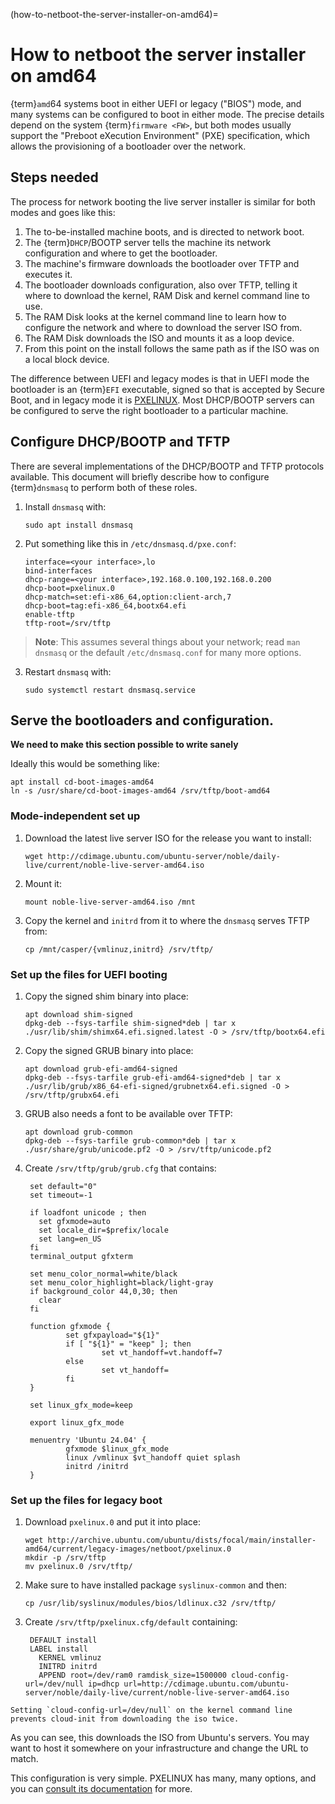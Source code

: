 (how-to-netboot-the-server-installer-on-amd64)=
# How to netboot the server installer on amd64

{term}`amd`64 systems boot in either UEFI or legacy ("BIOS") mode, and many systems can be configured to boot in either mode. The precise details depend on the system {term}`firmware <FW>`, but both modes usually support the "Preboot eXecution Environment" (PXE) specification, which allows the provisioning of a bootloader over the network.

## Steps needed

The process for network booting the live server installer is similar for both modes and goes like this:

1. The to-be-installed machine boots, and is directed to network boot.
2. The {term}`DHCP`/BOOTP server tells the machine its network configuration and where to get the bootloader.
3. The machine's firmware downloads the bootloader over TFTP and executes it.
4. The bootloader downloads configuration, also over TFTP, telling it where to download the kernel, RAM Disk and kernel command line to use.
5. The RAM Disk looks at the kernel command line to learn how to configure the network and where to download the server ISO from.
6. The RAM Disk downloads the ISO and mounts it as a loop device.
7. From this point on the install follows the same path as if the ISO was on a local block device.

The difference between UEFI and legacy modes is that in UEFI mode the bootloader is an {term}`EFI` executable, signed so that is accepted by Secure Boot, and in legacy mode it is [PXELINUX](https://wiki.syslinux.org/wiki/index.php?title=PXELINUX). Most DHCP/BOOTP servers can be configured to serve the right bootloader to a particular machine.

## Configure DHCP/BOOTP and TFTP

There are several implementations of the DHCP/BOOTP and TFTP protocols available. This document will briefly describe how to configure {term}`dnsmasq` to perform both of these roles.

1. Install `dnsmasq` with:

   ```
   sudo apt install dnsmasq
   ```

2. Put something like this in `/etc/dnsmasq.d/pxe.conf`:

   ```
   interface=<your interface>,lo
   bind-interfaces
   dhcp-range=<your interface>,192.168.0.100,192.168.0.200
   dhcp-boot=pxelinux.0
   dhcp-match=set:efi-x86_64,option:client-arch,7
   dhcp-boot=tag:efi-x86_64,bootx64.efi
   enable-tftp
   tftp-root=/srv/tftp
   ```

> **Note**:
> This assumes several things about your network; read `man dnsmasq` or the default `/etc/dnsmasq.conf` for many more options.

3. Restart `dnsmasq` with:

   ```
   sudo systemctl restart dnsmasq.service
   ```

## Serve the bootloaders and configuration.

**We need to make this section possible to write sanely**

Ideally this would be something like:

```
apt install cd-boot-images-amd64
ln -s /usr/share/cd-boot-images-amd64 /srv/tftp/boot-amd64
```

### Mode-independent set up

1. Download the latest live server ISO for the release you want to install:

   ```
   wget http://cdimage.ubuntu.com/ubuntu-server/noble/daily-live/current/noble-live-server-amd64.iso
   ```

2. Mount it:

   ```
   mount noble-live-server-amd64.iso /mnt
   ```

3. Copy the kernel and `initrd` from it to where the `dnsmasq` serves TFTP from:

   ```
   cp /mnt/casper/{vmlinuz,initrd} /srv/tftp/
   ```

### Set up the files for UEFI booting

1. Copy the signed shim binary into place:

   ```
   apt download shim-signed
   dpkg-deb --fsys-tarfile shim-signed*deb | tar x ./usr/lib/shim/shimx64.efi.signed.latest -O > /srv/tftp/bootx64.efi
   ```

2. Copy the signed GRUB binary into place:

   ```
   apt download grub-efi-amd64-signed
   dpkg-deb --fsys-tarfile grub-efi-amd64-signed*deb | tar x ./usr/lib/grub/x86_64-efi-signed/grubnetx64.efi.signed -O > /srv/tftp/grubx64.efi
   ```

3. GRUB also needs a font to be available over TFTP:

   ```
   apt download grub-common
   dpkg-deb --fsys-tarfile grub-common*deb | tar x ./usr/share/grub/unicode.pf2 -O > /srv/tftp/unicode.pf2
   ```

4. Create `/srv/tftp/grub/grub.cfg` that contains:

   ```
    set default="0"
    set timeout=-1
        
    if loadfont unicode ; then
      set gfxmode=auto
      set locale_dir=$prefix/locale
      set lang=en_US
    fi
    terminal_output gfxterm
        
    set menu_color_normal=white/black
    set menu_color_highlight=black/light-gray
    if background_color 44,0,30; then
      clear
    fi
        
    function gfxmode {
            set gfxpayload="${1}"
            if [ "${1}" = "keep" ]; then
                    set vt_handoff=vt.handoff=7
            else
                    set vt_handoff=
            fi
    }
        
    set linux_gfx_mode=keep
        
    export linux_gfx_mode
        
    menuentry 'Ubuntu 24.04' {
            gfxmode $linux_gfx_mode
            linux /vmlinux $vt_handoff quiet splash
            initrd /initrd
    }
   ```

### Set up the files for legacy boot

1. Download `pxelinux.0` and put it into place:

   ```
   wget http://archive.ubuntu.com/ubuntu/dists/focal/main/installer-amd64/current/legacy-images/netboot/pxelinux.0
   mkdir -p /srv/tftp
   mv pxelinux.0 /srv/tftp/
   ```

5. Make sure to have installed package `syslinux-common` and then:

   ```
   cp /usr/lib/syslinux/modules/bios/ldlinux.c32 /srv/tftp/
   ```

6. Create `/srv/tftp/pxelinux.cfg/default` containing:

   ```
    DEFAULT install
    LABEL install
      KERNEL vmlinuz
      INITRD initrd
      APPEND root=/dev/ram0 ramdisk_size=1500000 cloud-config-url=/dev/null ip=dhcp url=http://cdimage.ubuntu.com/ubuntu-server/noble/daily-live/current/noble-live-server-amd64.iso
   ```

```{note}
Setting `cloud-config-url=/dev/null` on the kernel command line prevents cloud-init from downloading the iso twice.
```

As you can see, this downloads the ISO from Ubuntu's servers. You may want to host it somewhere on your infrastructure and change the URL to match.

This configuration is very simple. PXELINUX has many, many options, and you can [consult its documentation](https://wiki.syslinux.org/wiki/index.php?title=PXELINUX) for more.
